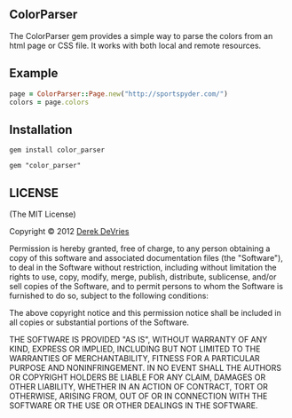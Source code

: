 ## ColorParser

The ColorParser gem provides a simple way to parse the colors from an html page or CSS file. It works with both local and remote resources. 

## Example

```ruby
page = ColorParser::Page.new("http://sportspyder.com/")
colors = page.colors
```

## Installation

```
gem install color_parser
```
```
gem "color_parser"
```

## LICENSE

(The MIT License)

Copyright © 2012 [Derek DeVries](https://github.com/devrieda/)

Permission is hereby granted, free of charge, to any person obtaining a
copy of this software and associated documentation files (the "Software"),
to deal in the Software without restriction, including without
limitation the rights to use, copy, modify, merge, publish, distribute,
sublicense, and/or sell copies of the Software, and to permit persons
to whom the Software is furnished to do so, subject to the following conditions:

The above copyright notice and this permission notice shall be included
in all copies or substantial portions of the Software.

THE SOFTWARE IS PROVIDED "AS IS", WITHOUT WARRANTY OF ANY KIND, EXPRESS
OR IMPLIED, INCLUDING BUT NOT LIMITED TO THE WARRANTIES OF MERCHANTABILITY,
FITNESS FOR A PARTICULAR PURPOSE AND NONINFRINGEMENT. IN NO EVENT SHALL
THE AUTHORS OR COPYRIGHT HOLDERS BE LIABLE FOR ANY CLAIM, DAMAGES OR
OTHER LIABILITY, WHETHER IN AN ACTION OF CONTRACT, TORT OR OTHERWISE,
ARISING FROM, OUT OF OR IN CONNECTION WITH THE SOFTWARE OR THE USE OR
OTHER DEALINGS IN THE SOFTWARE.
